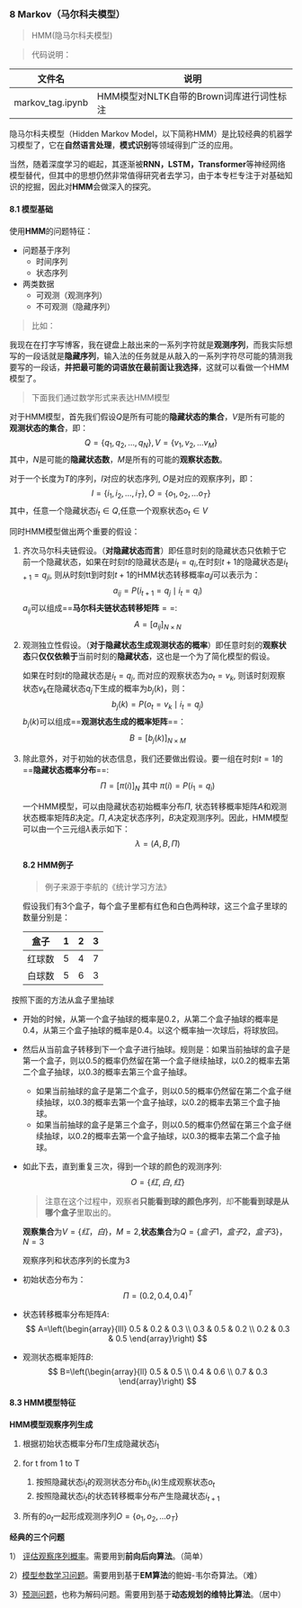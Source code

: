 ### 8 Markov（马尔科夫模型）

> HMM(隐马尔科夫模型)



> 代码说明：

| 文件名           | 说明                                     |
| ---------------- | ---------------------------------------- |
| markov_tag.ipynb | HMM模型对NLTK自带的Brown词库进行词性标注 |

隐马尔科夫模型（Hidden Markov Model，以下简称HMM）是比较经典的机器学习模型了，它在**自然语言处理**，**模式识别**等领域得到广泛的应用。

​	当然，随着深度学习的崛起，其逐渐被**RNN，LSTM，Transformer**等神经网络模型替代，但其中的思想仍然非常值得研究者去学习，由于本专栏专注于对基础知识的挖掘，因此对**HMM**会做深入的探究。

#### 8.1 模型基础

使用**HMM**的问题特征：

* 问题基于序列
  * 时间序列
  * 状态序列
* 两类数据
  * 可观测（观测序列）
  * 不可观测（隐藏序列）

> 比如：

​	我现在在打字写博客，我在键盘上敲出来的一系列字符就是**观测序列**，而我实际想写的一段话就是**隐藏序列**，输入法的任务就是从敲入的一系列字符尽可能的猜测我要写的一段话，**并把最可能的词语放在最前面让我选择**，这就可以看做一个HMM模型了。



> 下面我们通过数学形式来表达HMM模型

对于HMM模型，首先我们假设$Q$是所有可能的**隐藏状态的集合**，$V$是所有可能的**观测状态的集合**，即：
$$
Q=\left\{q_{1}, q_{2}, \ldots, q_{N}\right\}, V=\left\{v_{1}, v_{2}, \ldots v_{M}\right\}
$$
其中，$N$是可能的**隐藏状态数**，$M$是所有的可能的**观察状态数**。

对于一个长度为$T$的序列，$I$对应的状态序列, $O$是对应的观察序列，即：
$$
I=\left\{i_{1}, i_{2}, \ldots, i_{T}\right\}, O=\left\{o_{1}, o_{2}, \ldots o_{T}\right\}
$$
其中，任意一个隐藏状态$i_t \in Q$,任意一个观察状态$o_t \in V$



同时HMM模型做出两个重要的假设：

1. 齐次马尔科夫链假设。（**对隐藏状态而言**）即任意时刻的隐藏状态只依赖于它前一个隐藏状态，如果在时刻$t$的隐藏状态是$i_t=q_i$,在时刻$t+1$的隐藏状态是$i_{t+1}=q_{ji}$, 则从时刻tt到时刻$t+1$的HMM状态转移概率$a_ij$可以表示为：
   $$
   a_{i j}=P\left(i_{t+1}=q_{j} \mid i_{t}=q_{i}\right)
   $$
   $a_{ij}$可以组成==**马尔科夫链状态转移矩阵**$==$:
   $$
   A = [a_{ij}]_{N \times N}
   $$

2. 观测独立性假设。（**对于隐藏状态生成观测状态的概率**）即任意时刻的**观察状态**只**仅仅依赖于**当前时刻的**隐藏状态**，这也是一个为了简化模型的假设。

   如果在时刻$t$的隐藏状态是$i_t=q_j$, 而对应的观察状态为$o_t=v_k$, 则该时刻观察状态$v_k$在隐藏状态$q_j$下生成的概率为$b_j(k)$，则：
   $$
   b_{j}(k)=P\left(o_{t}=v_{k} \mid i_{t}=q_{j}\right)
   $$
   $b_j(k)$可以组成==**观测状态生成的概率矩阵**==：
   $$
   B=\left[b_{j}(k)\right]_{N \times M}
   $$

3. 除此意外，对于初始的状态信息，我们还要做出假设。要一组在时刻$t=1$的==**隐藏状态概率分布**==:
   $$
   \Pi=[\pi(i)]_{N} \text { 其中 } \pi(i)=P\left(i_{1}=q_{i}\right)
   $$
   

   

   一个HMM模型，可以由隐藏状态初始概率分布$\Pi$, 状态转移概率矩阵$A$和观测状态概率矩阵$B$决定。$\Pi,A$决定状态序列，$B$决定观测序列。因此，HMM模型可以由一个三元组$\lambda$表示如下：
   $$
   \lambda=(A, B, \Pi)
   $$
   

   #### 8.2 HMM例子

   > 例子来源于李航的《统计学习方法》

   假设我们有3个盒子，每个盒子里都有红色和白色两种球，这三个盒子里球的数量分别是：

   | 盒子   | 1    | 2    | 3    |
   | ------ | ---- | ---- | ---- |
   | 红球数 | 5    | 4    | 7    |
   | 白球数 | 5    | 6    | 3    |

​	按照下面的方法从盒子里抽球

* 开始的时候，从第一个盒子抽球的概率是0.2，从第二个盒子抽球的概率是0.4，从第三个盒子抽球的概率是0.4。以这个概率抽一次球后，将球放回。

* 然后从当前盒子转移到下一个盒子进行抽球。规则是：如果当前抽球的盒子是第一个盒子，则以0.5的概率仍然留在第一个盒子继续抽球，以0.2的概率去第二个盒子抽球，以0.3的概率去第三个盒子抽球。

  * 如果当前抽球的盒子是第二个盒子，则以0.5的概率仍然留在第二个盒子继续抽球，以0.3的概率去第一个盒子抽球，以0.2的概率去第三个盒子抽球。
  * 如果当前抽球的盒子是第三个盒子，则以0.5的概率仍然留在第三个盒子继续抽球，以0.2的概率去第一个盒子抽球，以0.3的概率去第二个盒子抽球。

* 如此下去，直到重复三次，得到一个球的颜色的观测序列:
  $$
  O = \{红,白,红\}
  $$

  >  注意在这个过程中，观察者**只能看到球的颜色序列**，却**不能看到球是从哪个盒子**里取出的。

  **观察集合**为$V=\{红，白\}，M=2$,**状态集合**为$Q=\{盒子1，盒子2，盒子3\}，N=3$

  观察序列和状态序列的长度为3

* 初始状态分布为：
  $$
  \Pi = (0.2, 0.4, 0.4)^T
  $$

* 状态转移概率分布矩阵$A$:
  $$
  A=\left(\begin{array}{lll}
  0.5 & 0.2 & 0.3 \\
  0.3 & 0.5 & 0.2 \\
  0.2 & 0.3 & 0.5
  \end{array}\right)
  $$

* 观测状态概率矩阵$B$:
  $$
  B=\left(\begin{array}{ll}
  0.5 & 0.5 \\
  0.4 & 0.6 \\
  0.7 & 0.3
  \end{array}\right)
  $$

#### 8.3 HMM模型特征

**HMM模型观察序列生成**

1. 根据初始状态概率分布$\Pi$生成隐藏状态$i_1$

2. for t from 1 to T
   1. 按照隐藏状态$i_t$的观测状态分布$b_{i_t}(k)$生成观察状态$o_t$
   2.  按照隐藏状态$i_t$的状态转移概率分布产生隐藏状态$i_{t+1}$
3. 所有的$o_t$一起形成观测序列$O=\{o_1,o_2,...o_T\}$



**经典的三个问题**

1） [评估观察序列概率](https://www.cnblogs.com/pinard/p/6955871.html)。需要用到**前向后向算法**。（简单）

2）[模型参数学习问题](https://www.cnblogs.com/pinard/p/6972299.html)。需要用到基于**EM算法**的鲍姆-韦尔奇算法。（难）

3）[预测问题](https://www.cnblogs.com/pinard/p/6991852.html)，也称为解码问题。需要用到基于**动态规划的维特比算法**。（居中）



